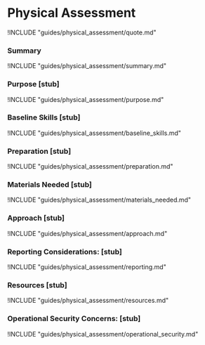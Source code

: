 # Physical Assessment

!INCLUDE "guides/physical_assessment/quote.md"

### Summary

!INCLUDE "guides/physical_assessment/summary.md"

### Purpose [stub]

!INCLUDE "guides/physical_assessment/purpose.md"

### Baseline Skills [stub]

!INCLUDE "guides/physical_assessment/baseline_skills.md"

### Preparation [stub]

!INCLUDE "guides/physical_assessment/preparation.md"

### Materials Needed [stub]

!INCLUDE "guides/physical_assessment/materials_needed.md"

### Approach [stub]

!INCLUDE "guides/physical_assessment/approach.md"

### Reporting Considerations: [stub]

!INCLUDE "guides/physical_assessment/reporting.md"

### Resources [stub]

!INCLUDE "guides/physical_assessment/resources.md"

### Operational Security Concerns: [stub]

!INCLUDE "guides/physical_assessment/operational_security.md"
